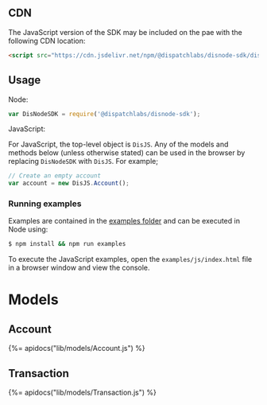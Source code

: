 ## CDN

The JavaScript version of the SDK may be included on the pae with the following CDN location:

```html
<script src="https://cdn.jsdelivr.net/npm/@dispatchlabs/disnode-sdk/dist/disJS.js"></script>
```

## Usage

Node:

```js
var DisNodeSDK = require('@dispatchlabs/disnode-sdk');
```

JavaScript:

For JavaScript, the top-level object is `DisJS`. Any of the models and methods below (unless otherwise stated) can be used in the browser by replacing `DisNodeSDK` with `DisJS`. For example;

```js
// Create an empty account
var account = new DisJS.Account();
```

### Running examples

Examples are contained in the [examples folder](examples) and can be executed in Node using:

```sh
$ npm install && npm run examples
```

To execute the JavaScript examples, open the `examples/js/index.html` file in a browser window and view the console.

# Models

## Account
{%= apidocs("lib/models/Account.js") %}

## Transaction
{%= apidocs("lib/models/Transaction.js") %}